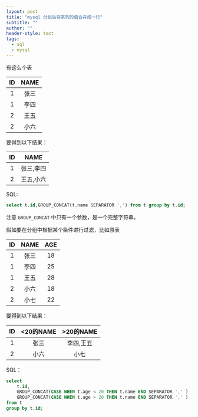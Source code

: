 ```yaml
---
layout: post
title: "mysql 分组后将某列的值合并成一行"
subtitle: ""
author: ""
header-style: text
tags:
  - sql
  - mysql
---
```


有这么个表

|  ID  | NAME |
| :--: | :--: |
|  1   | 张三 |
|  1   | 李四 |
|  2   | 王五 |
|  2   | 小六 |


要得到以下结果：

|  ID  |   NAME    |
| :--: | :-------: |
|  1   | 张三,李四 |
|  2   | 王五,小六 |


SQL: 

```sql
select t.id,GROUP_CONCAT(t.name SEPARATOR ',') from t group by t.id;
```

注意  `GROUP_CONCAT`  中只有一个参数，是一个完整字符串。

 

假如要在分组中根据某个条件进行过滤，比如原表

|  ID  | NAME | AGE  |
| :--: | :--: | :--: |
|  1   | 张三 |  18  |
|  1   | 李四 |  25  |
|  1   | 王五 |  28  |
|  2   | 小六 |  18  |
|  2   | 小七 |  22  |




要得到以下结果：

|  ID  | <20的NAME | >20的NAME |
| :--: | :-------: | :-------: |
|  1   |   张三    | 李四,王五 |
|  2   |   小六    |   小七    |




SQL： 

```sql
select 
    t.id,
    GROUP_CONCAT(CASE WHEN t.age < 20 THEN t.name END SEPARATOR ',' ) ,
    GROUP_CONCAT(CASE WHEN t.age > 20 THEN t.name END SEPARATOR ',' ) 
from t 
group by t.id;
```

